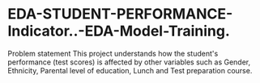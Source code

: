 # EDA-STUDENT-PERFORMANCE-Indicator..-EDA-Model-Training.
Problem statement This project understands how the student's performance (test scores) is affected by other variables such as Gender, Ethnicity, Parental level of education, Lunch and Test preparation course.
